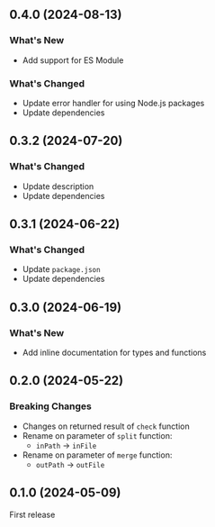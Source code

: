 ## 0.4.0 (2024-08-13)

### What's New

- Add support for ES Module

### What's Changed

- Update error handler for using Node.js packages
- Update dependencies

## 0.3.2 (2024-07-20)

### What's Changed

- Update description
- Update dependencies

## 0.3.1 (2024-06-22)

### What's Changed

- Update `package.json`
- Update dependencies

## 0.3.0 (2024-06-19)

### What's New

- Add inline documentation for types and functions

## 0.2.0 (2024-05-22)

### Breaking Changes

- Changes on returned result of `check` function
- Rename on parameter of `split` function:
    - `inPath` -> `inFile`
- Rename on parameter of `merge` function:
    - `outPath` -> `outFile`

## 0.1.0 (2024-05-09)

First release
